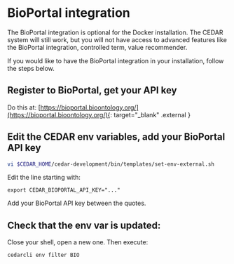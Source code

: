 # BioPortal integration
The BioPortal integration is optional for the Docker installation. The CEDAR system will still work, but you will not have access to advanced features like the BioPortal integration, controlled term, value recommender.

If you would like to have the BioPortal integration in your installation, follow the steps below.


## Register to BioPortal, get your API key
Do this at: [https://bioportal.bioontology.org/](https://bioportal.bioontology.org/){: target="_blank" .external }

## Edit the CEDAR env variables, add your BioPortal API key
```sh
vi $CEDAR_HOME/cedar-development/bin/templates/set-env-external.sh
```
Edit the line starting with:
```
export CEDAR_BIOPORTAL_API_KEY="..."
```
Add your BioPortal API key between the quotes.

## Check that the env var is updated:
Close your shell, open a new one. Then execute:
```sh
cedarcli env filter BIO
```
